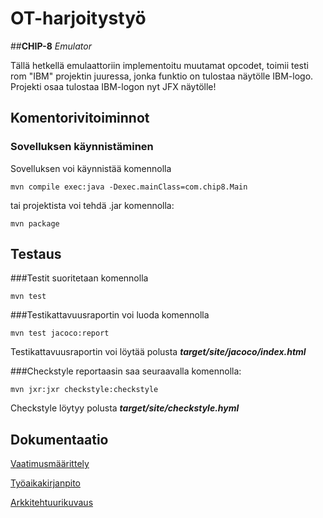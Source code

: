# OT-harjoitystyö #

##**CHIP-8** *Emulator*

Tällä hetkellä emulaattoriin implementoitu muutamat opcodet, toimii testi rom "IBM" projektin juuressa, jonka funktio on
tulostaa näytölle IBM-logo. Projekti osaa tulostaa IBM-logon nyt JFX näytölle!

## Komentorivitoiminnot ##

### Sovelluksen käynnistäminen

Sovelluksen voi käynnistää komennolla

```
mvn compile exec:java -Dexec.mainClass=com.chip8.Main
```

tai projektista voi tehdä .jar komennolla:

```
mvn package
```

## Testaus

###Testit suoritetaan komennolla

```
mvn test
```

###Testikattavuusraportin voi luoda komennolla

```
mvn test jacoco:report
```

Testikattavuusraportin voi löytää polusta ***target/site/jacoco/index.html***

###Checkstyle reportaasin saa seuraavalla komennolla:

```
mvn jxr:jxr checkstyle:checkstyle
```

Checkstyle löytyy polusta ***target/site/checkstyle.hyml***

## Dokumentaatio ##

[Vaatimusmäärittely](https://github.com/Le36/ot-harjoitustyo/blob/main/dokumentaatio/vaatimusm%C3%A4%C3%A4rittely.md)

[Työaikakirjanpito](https://github.com/Le36/ot-harjoitustyo/blob/main/dokumentaatio/tuntikirjanpito.md)

[Arkkitehtuurikuvaus](https://github.com/Le36/ot-harjoitustyo/blob/main/dokumentaatio/arkkitehtuuri.md)
